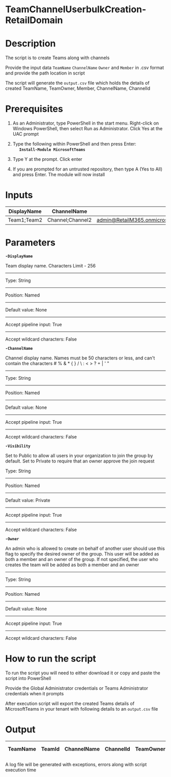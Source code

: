 # TeamChannelUserbulkCreation-RetailDomain

# Description

The script is to create Teams along with channels

Provide the input data `TeamName` `ChannelName` `Owner` and `Member` in .csv format and provide the path location in script

The script will generate the `output.csv` file which holds the details of created TeamName, TeamOwner, Member, ChannelName, ChannelId

# Prerequisites

1. As an Administrator, type PowerShell in the start menu. Right-click on Windows PowerShell, then select Run as Administrator. Click Yes at the UAC prompt

2. Type the following within PowerShell and then press Enter:\
&nbsp;&nbsp;&nbsp;&nbsp;&nbsp;**`Install-Module MicrosoftTeams`**
  
3. Type Y at the prompt. Click enter

4. If you are prompted for an untrusted repository, then type A (Yes to All) and press Enter. The module will now install

# Inputs

  |DisplayName| ChannelName| Owner| Member|
  |---|---|---|---|
  |Team1;Team2|Channel;Channel2|admin@RetailM365.onmicrosoft.com;LidiaH@RetailM365.OnMicrosoft.com|admin@RetailM365.onmicrosoft.com;LidiaH@RetailM365.OnMicrosoft.com|
  
# Parameters

**`-DisplayName`**

Team display name. Characters Limit - 256
* * *
Type:	String
* * *
Position:	Named
* * *
Default value:	None
* * *
Accept pipeline input:	True
* * *
Accept wildcard characters:	False

**`-ChannelName`**

Channel display name. Names must be 50 characters or less, and can't contain the characters # % & * { } / \ : < > ? + | ' "
- - -
Type:	String
- - -
Position:	Named
- - -
Default value:	None
- - -
Accept pipeline input:	True
 - -  -
Accept wildcard characters:	False


**`-Visibility`**

Set to Public to allow all users in your organization to join the group by default. Set to Private to require that an owner approve the join request

Type:	String
* * *
Position:	Named
* * *
Default value:	Private
* * *
Accept pipeline input:	True
* * *
Accept wildcard characters:	False

**`-Owner`**

An admin who is allowed to create on behalf of another user should use this flag to specify the desired owner of the group. This user will be added as both a member and an owner of the group. If not specified, the user who creates the team will be added as both a member and an owner
* * *
Type:	String
* * *
Position:	Named
* * *
Default value:	None
* * *
Accept pipeline input:	True
* * *
Accept wildcard characters:	False

# How to run the script

To run the script you will need to either download it or copy and paste the script into PowerShell

Provide the Global Administrator credentials or Teams Administrator credentials when it prompts

After execution script will export the created Teams details of MicrosoftTeams in your tenant with following details to an `output.csv` file

# Output

| TeamName |TeamId | ChannelName |ChannelId |TeamOwner | Team Member |
|----------|-------|-------------|----------|----------|-------------|

A log file will be generated with exceptions, errors along with script execution time
